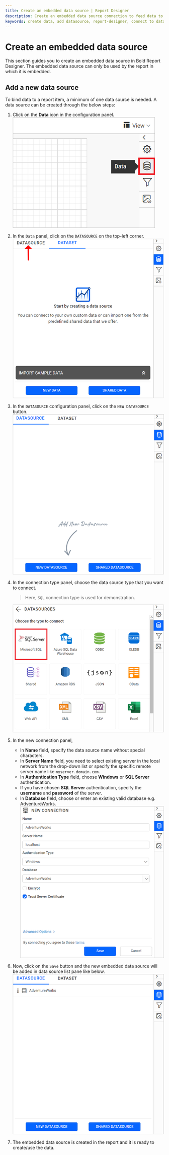 ```yaml
---
title: Create an embedded data source | Report Designer
description: Create an embedded data source connection to feed data to the report and to visualize the data using report items in Bold Report Designer 
keywords: create data, add datasource, report-designer, connect to data, embedded data sources, ssrs, reporting
---
```


# Create an embedded data source

This section guides you to create an embedded data source in Bold Report Designer. The embedded data source can only be used by the report in which it is embedded.

## Add a new data source

To bind data to a report item, a minimum of one data source is needed. A data source can be created through the below steps:

1. Click on the **Data** icon in the configuration panel.
   ![Data icon configuration panel](/static/assets/on-premise/images/report-designer/manage-data/datasource/data-icon-configuration-panel.png '#width=235px')
2. In the `Data` panel, click on the `DATASOURCE` on the top-left corner.
   ![Data panel switcher icon](/static/assets/on-premise/images/report-designer/manage-data/datasource/data-panel-switcher-icon.png '#width=395px')
3. In the `DATASOURCE` configuration panel, click on the `NEW DATASOURCE` button.
   ![New data source panel](/static/assets/on-premise/images/report-designer/manage-data/datasource/new-data-source-panel.PNG '#width=385px')
4. In the connection type panel, choose the data source type that you want to connect.
   > Here, `SQL` connection type is used for demonstration.

   ![Connection types panel](/static/assets/on-premise/images/report-designer/manage-data/datasource/connection-types-panel.png '#width=395px')
5. In the new connection panel,
    * In **Name** field, specify the data source name without special characters.
    * In **Server Name** field, you need to select existing server in the local network from the drop-down list or specify the specific remote server name like `myserver.domain.com`.
    * In **Authentication Type** field, choose **Windows** or **SQL Server** authentication.
    * If you have chosen **SQL Server** authentication, specify the **username** and **password** of the server.
    * In **Database** field, choose or enter an existing valid database e.g. AdventureWorks.
      ![New connection panel](/static/assets/on-premise/images/report-designer/manage-data/datasource/save-new-data-source.png '#width=395px')
6. Now, click on the `Save` button and the new embedded data source will be added in data source list pane like below.
   ![Data source list view](/static/assets/on-premise/images/report-designer/manage-data/datasource/data-source-list-view.png '#width=385px')
7. The embedded data source is created in the report and it is ready to create/use the data.
